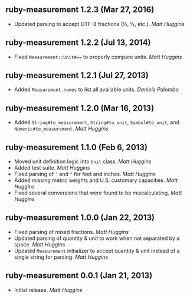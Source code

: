 ## ruby-measurement 1.2.3 (Mar 27, 2016)

* Updated parsing to accept UTF-8 fractions (½, ⅓, etc.). *Matt Huggins*

## ruby-measurement 1.2.2 (Jul 13, 2014)

* Fixed `Measurement::Unit#==` to properly compare units. *Matt Huggins*

## ruby-measurement 1.2.1 (Jul 27, 2013)

* Added `Measurement.names` to list all available units. *Daniele Palombo*

## ruby-measurement 1.2.0 (Mar 16, 2013)

* Added `String#to_measurement`, `String#to_unit`,
  `Symbol#to_unit`, and `Numeric#to_measurement`. *Matt Huggins*

## ruby-measurement 1.1.0 (Feb 6, 2013)

* Moved unit definition logic into `Unit` class. *Matt Huggins*
* Added test suite. *Matt Huggins*
* Fixed parsing of `'` and `"` for feet and inches. *Matt Huggins*
* Added missing metric weights and U.S. customary capacities. *Matt Huggins*
* Fixed several conversions that were found to be miscalculating.
  *Matt Huggins*

## ruby-measurement 1.0.0 (Jan 22, 2013)

* Fixed parsing of mixed fractions. *Matt Huggins*
* Updated parsing of quantity & unit to work when not separated by a space.
  *Matt Huggins*
* Updated `Measurement` initializer to accept quantity & unit instead of a
  single string for parsing. *Matt Huggins*

## ruby-measurement 0.0.1 (Jan 21, 2013)

* Initial release. *Matt Huggins*
